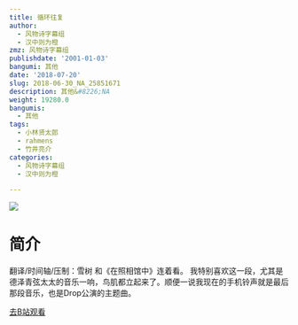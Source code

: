 ```yaml
---
title: 循环往复
author:
  - 风物诗字幕组
  - 汉中则为橙
zmz: 风物诗字幕组
publishdate: '2001-01-03'
bangumi: 其他
date: '2018-07-20'
slug: 2018-06-30_NA_25851671
description: 其他&#8226;NA
weight: 19280.0
bangumis:
  - 其他
tags:
  - 小林贤太郎
  - rahmens
  - 竹井亮介
categories:
  - 风物诗字幕组
  - 汉中则为橙

---
```

![](https://i.imgur.com/Yut1mib.jpg)
# 简介  
翻译/时间轴/压制：雪树
和《在照相馆中》连着看。
我特别喜欢这一段，尤其是德泽青弦太太的音乐一响，鸟肌都立起来了。顺便一说我现在的手机铃声就是最后那段音乐，也是Drop公演的主题曲。  

[去B站观看](https://www.bilibili.com/video/av25851671/)
 
